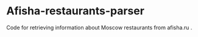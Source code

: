 # Afisha-restaurants-parser

Code for retrieving information about Moscow restaurants from afisha.ru .